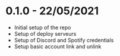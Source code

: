 # 0.1.0 - 22/05/2021

- Initial setup of the repo
- Setup of deploy serveurs
- Setup of Discord and Spotify credentials
- Setup basic account link and unlink
